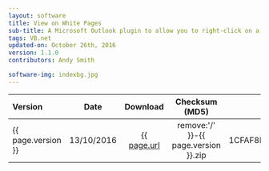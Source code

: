 ```yaml
---
layout: software
title: View on White Pages
sub-title: A Microsoft Outlook plugin to allow you to right-click on a contact to take you straight to their Intranet page
tags: VB.net
updated-on: October 26th, 2016
version: 1.1.0
contributors: Andy Smith

software-img: indexbg.jpg 
---
```


<div class="tables-begin"></div>

| Version       | Date          | Download                                                                                                                                                                                                                                               | Checksum (MD5)                   | Contributors |
| :------------ |:-------------:| :-----------------------------------------------------------------------------------------------------------------------------------------------------------------------------------------------------------------------------------------------------:| :-------------------------------:| ------------:|
| {{ page.version }}         | 13/10/2016    | <a onclick="ga('send', 'event', 'View on White Pages', 'Click', 'v1.1.0', 0);" href="http://mysite.ent.cgi.com/personal/smithax/Shared%20Documents/view-on-white-pages.zip">{{ page.url | remove:'/' }}-{{ page.version }}.zip</a> | 1CFAF8D2552FEF672E7D458009962BB3 | Andy Smith   |

<div class="tables-end"></div>

